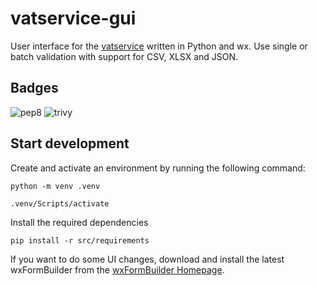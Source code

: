 # vatservice-gui

User interface for the [vatservice](https://github.com/dseichter/vatservice) written in Python and wx. Use single or batch validation with support for CSV, XLSX and JSON.

## Badges

![pep8](https://github.com/dseichter/vatservice-gui/actions/workflows/pep8.yml/badge.svg)
![trivy](https://github.com/dseichter/vatservice-gui/actions/workflows/trivy.yml/badge.svg)

## Start development

Create and activate an environment by running the following command:

```python -m venv .venv```

```.venv/Scripts/activate```

Install the required dependencies

```pip install -r src/requirements```

If you want to do some UI changes, download and install the latest wxFormBuilder from the [wxFormBuilder Homepage](https://github.com/wxFormBuilder/wxFormBuilder).
